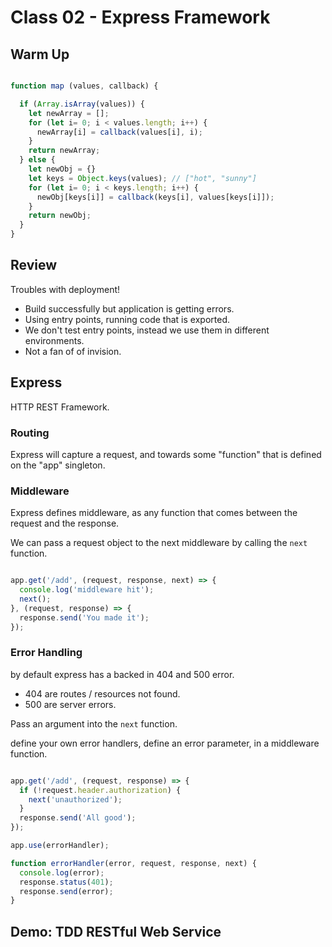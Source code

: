 # Class 02 - Express Framework

## Warm Up

```javascript

function map (values, callback) {

  if (Array.isArray(values)) {
    let newArray = [];
    for (let i= 0; i < values.length; i++) {
      newArray[i] = callback(values[i], i);
    }
    return newArray;
  } else {
    let newObj = {}
    let keys = Object.keys(values); // ["hot", "sunny"]
    for (let i= 0; i < keys.length; i++) {
      newObj[keys[i]] = callback(keys[i], values[keys[i]]);
    }
    return newObj;
  }
}

```

## Review

Troubles with deployment!

* Build successfully but application is getting errors.
* Using entry points, running code that is exported.
* We don't test entry points, instead we use them in different environments.
* Not a fan of of invision.

## Express

HTTP REST Framework.

### Routing

Express will capture a request, and towards some "function" that is defined on the "app" singleton.

### Middleware

Express defines middleware, as any function that comes between the request and the response.

We can pass a request object to the next middleware by calling the `next` function.

```javascript

app.get('/add', (request, response, next) => {
  console.log('middleware hit');
  next();
}, (request, response) => {
  response.send('You made it');
});

```

### Error Handling

by default express has a backed in 404 and 500 error.
* 404 are routes / resources not found.
* 500 are server errors.

Pass an argument into the `next` function.

define your own error handlers, define an error parameter, in a middleware function.

```javascript

app.get('/add', (request, response) => {
  if (!request.header.authorization) {
    next('unauthorized');
  }
  response.send('All good');
});

app.use(errorHandler);

function errorHandler(error, request, response, next) {
  console.log(error);
  response.status(401);
  response.send(error);
}


```

## Demo: TDD RESTful Web Service
